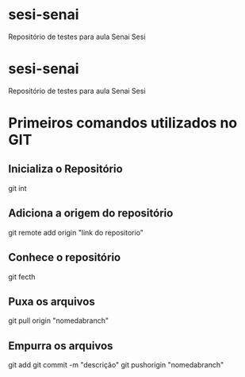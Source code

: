 # sesi-senai
Repositório de testes para aula Senai Sesi

# sesi-senai
Repositório de testes para aula Senai Sesi

# Primeiros comandos utilizados no GIT
## Inicializa o Repositório
git int

## Adiciona a origem do repositório
git remote add origin "link do repositorio"

## Conhece o repositório
git fecth

## Puxa os arquivos
git pull origin "nomedabranch"

## Empurra os arquivos 
git add
git commit -m "descrição"
git pushorigin "nomedabranch"


